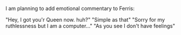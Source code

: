 

I am planning to add emotional commentary to Ferris:


"Hey, I got you'r Queen now. huh?"
"Simple as that"
"Sorry for my ruthlessness but I am a computer..."
"As you see I don't have feelings"


